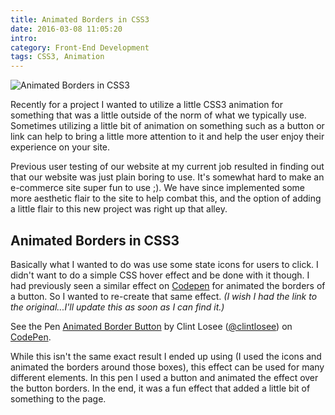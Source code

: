 ```yaml
---
title: Animated Borders in CSS3
date: 2016-03-08 11:05:20
intro:
category: Front-End Development
tags: CSS3, Animation
---
```

![Animated Borders in CSS3](/blog/images/animated-borders-css3.jpg)

Recently for a project I wanted to utilize a little CSS3 animation for something that was a little outside of the norm of what we typically use. Sometimes utilizing a little bit of animation on something such as a button or link can help to bring a little more attention to it and help the user enjoy their experience on your site.

Previous user testing of our website at my current job resulted in finding out that our website was just plain boring to use. It's somewhat hard to make an e-commerce site super fun to use ;). We have since implemented some more aesthetic flair to the site to help combat this, and the option of adding a little flair to this new project was right up that alley.

## Animated Borders in CSS3

Basically what I wanted to do was use some state icons for users to click. I didn't want to do a simple CSS hover effect and be done with it though. I had previously seen a similar effect on [Codepen](http://www.codepen.io "Codepen") for animated the borders of a button. So I wanted to re-create that same effect. _(I wish I had the link to the original...I'll update this as soon as I can find it.)_

<p data-height="350" data-theme-id="0" data-slug-hash="JYjWRW" data-default-tab="result" data-user="clintlosee" class="codepen">See the Pen <a href="http://codepen.io/clintlosee/pen/JYjWRW/">Animated Border Button</a> by Clint Losee (<a href="http://codepen.io/clintlosee">@clintlosee</a>) on <a href="http://codepen.io">CodePen</a>.</p>
<script async src="//assets.codepen.io/assets/embed/ei.js"></script>

While this isn't the same exact result I ended up using (I used the icons and animated the borders around those boxes), this effect can be used for many different elements. In this pen I used a button and animated the effect over the button borders. In the end, it was a fun effect that added a little bit of something to the page. 